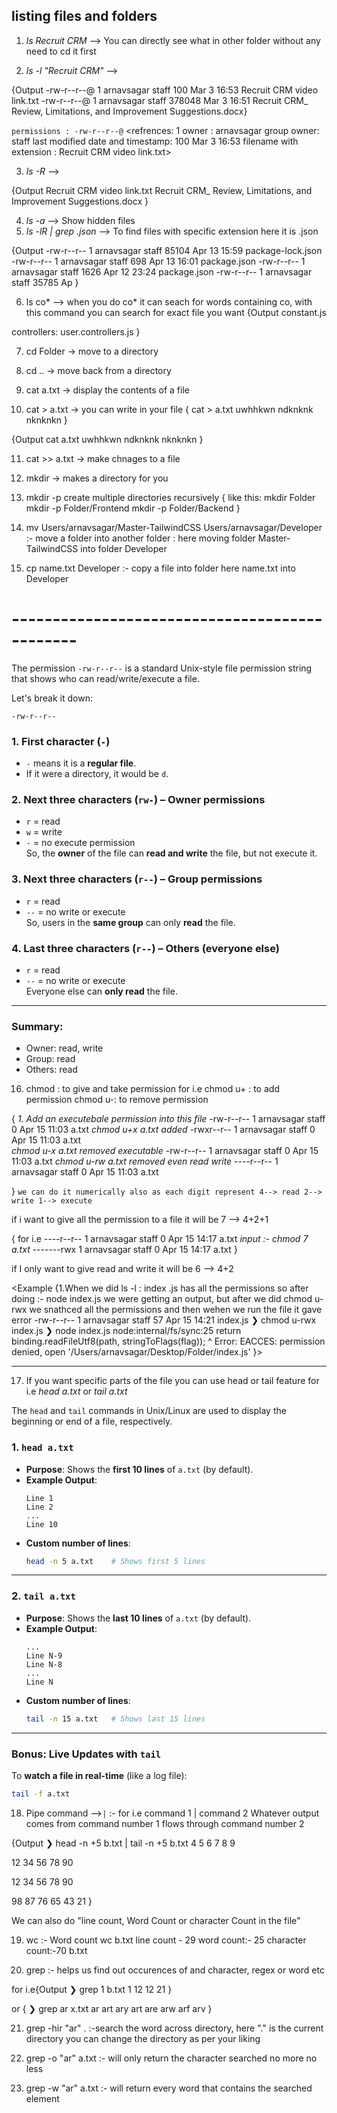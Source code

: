 ## listing files and folders
1. *ls Recruit CRM* --> You can directly see what in other folder without any need to cd it first

2. *ls -l "Recruit CRM"* -->

{Output
 -rw-r--r--@ 1 arnavsagar  staff      100 Mar  3 16:53 Recruit CRM video link.txt
-rw-r--r--@ 1 arnavsagar  staff   378048 Mar  3 16:51 Recruit CRM_ Review, Limitations, and Improvement Suggestions.docx}

```permissions : -rw-r--r--@```
<refrences: 1
owner : arnavsagar 
group owner: staff
last modified date and timestamp: 100 Mar  3 16:53
filename with extension : Recruit CRM video link.txt></refrences>

3. *ls -R* -->

{Output
Recruit CRM video link.txt
Recruit CRM_ Review, Limitations, and Improvement Suggestions.docx
}

4. *ls -a* --> Show hidden files
5. *ls -lR | grep .json* --> To find files with specific extension here it is .json

{Output 
-rw-r--r--    1 arnavsagar  staff  85104 Apr 13 15:59 package-lock.json
-rw-r--r--    1 arnavsagar  staff    698 Apr 13 16:01 package.json
  -rw-r--r--   1 arnavsagar  staff   1626 Apr 12 23:24 package.json
  -rw-r--r--  1 arnavsagar  staff  35785 Ap
}

6. ls co* --> when you do co* it can seach for words containing co, with this command you can search for exact file you want 
{Output
constant.js

controllers:
user.controllers.js
}


7. cd Folder -> move to a directory
8. cd .. -> move back from a directory

9. cat a.txt -> display the contents of a file
10. cat > a.txt -> you can write in your file
{
    cat > a.txt
    uwhhkwn
    ndknknk
    nknknkn
}

{Output
   cat a.txt
uwhhkwn
    ndknknk
    nknknkn
}

11. cat >> a.txt -> make chnages to a file
12. mkdir -> makes a directory for you
13. mkdir -p create multiple directories recursively
{ like this:
    mkdir Folder
    mkdir -p Folder/Frontend
    mkdir -p Folder/Backend
}

14. mv Users/arnavsagar/Master-TailwindCSS Users/arnavsagar/Developer :- move a folder into another folder : here moving folder Master-TailwindCSS into folder Developer

15. cp name.txt Developer :- copy a file into folder
here name.txt into Developer

# ----------------------------------------------
The permission `-rw-r--r--` is a standard Unix-style file permission string that shows who can read/write/execute a file.

Let's break it down:

```
-rw-r--r--
```

### 1. First character (`-`)
- `-` means it is a **regular file**.
- If it were a directory, it would be `d`.

### 2. Next three characters (`rw-`) – **Owner permissions**
- `r` = read
- `w` = write
- `-` = no execute permission  
So, the **owner** of the file can **read and write** the file, but not execute it.

### 3. Next three characters (`r--`) – **Group permissions**
- `r` = read
- `--` = no write or execute  
So, users in the **same group** can only **read** the file.

### 4. Last three characters (`r--`) – **Others (everyone else)**
- `r` = read
- `--` = no write or execute  
Everyone else can **only read** the file.

---

### Summary:
- Owner: read, write  
- Group: read  
- Others: read

16. chmod : to give and take permission for i.e
chmod u+ : to add permission
chmod u-: to remove permission


{
    *1. Add an executebale permission into this file*
   -rw-r--r--  1 arnavsagar  staff  0 Apr 15 11:03 a.txt 
     *chmod u+x a.txt*
  *added*  -rwxr--r--  1 arnavsagar  staff  0 Apr 15 11:03 a.txt   
    *chmod u-x a.txt removed executable*
    -rw-r--r--  1 arnavsagar  staff  0 Apr 15 11:03 a.txt
    *chmod u-rw a.txt removed even read write*
    ----r--r--  1 arnavsagar  staff  0 Apr 15 11:03 a.txt

}
```we can do it numerically also as each digit represent 4--> read 2--> write 1--> execute```

if i want to give all the permission to a file it will be 7 --> 4+2+1

{
    for i.e
    ----r--r--  1 arnavsagar  staff   0 Apr 15 14:17 a.txt
    *input :- chmod 7 a.txt*
    -------rwx  1 arnavsagar  staff   0 Apr 15 14:17 a.txt
}

if I only want to give read and write it will be 6 --> 4+2

<Example {1.When we did ls -l : index .js has all the permissions so after doing :- node index.js we were getting an output, but after we did chmod u-rwx we snathced all the permissions and then wehen we run the file it gave error
    -rw-r--r--  1 arnavsagar  staff  57 Apr 15 14:21 index.js
❯ chmod u-rwx index.js
❯ node index.js
node:internal/fs/sync:25
  return binding.readFileUtf8(path, stringToFlags(flag));
                 ^
Error: EACCES: permission denied, open '/Users/arnavsagar/Desktop/Folder/index.js'
}></Example>

-------------------------------------
17. If you want specific parts of the file you can use head or tail feature for i.e *head a.txt* or *tail a.txt*

The `head` and `tail` commands in Unix/Linux are used to display the beginning or end of a file, respectively.

### 1. `head a.txt`
- **Purpose**: Shows the **first 10 lines** of `a.txt` (by default).
- **Example Output**:
  ```
  Line 1
  Line 2
  ...
  Line 10
  ```
- **Custom number of lines**:
  ```bash
  head -n 5 a.txt    # Shows first 5 lines
  ```

---

### 2. `tail a.txt`
- **Purpose**: Shows the **last 10 lines** of `a.txt` (by default).
- **Example Output**:
  ```
  ...
  Line N-9
  Line N-8
  ...
  Line N
  ```
- **Custom number of lines**:
  ```bash
  tail -n 15 a.txt   # Shows last 15 lines
  ```

---

### Bonus: Live Updates with `tail`
To **watch a file in real-time** (like a log file):
```bash
tail -f a.txt
```

18. Pipe command -->`|` :- for i.e command 1 | command 2
Whatever output comes from command number 1 flows through command number 2

{Output
❯ head -n +5 b.txt | tail -n +5 b.txt
4
5
6
7
8
9

12
34
56
78
90

12
34
56
78
90

98
87
76
65
43
21
}

We can also do "line count, Word Count or character Count in the file"

19. wc :- Word count
wc b.txt
     line count - 29     word count:- 25     character count:-70 b.txt

20. grep :- helps us find out occurences of and character, regex or word etc

for i.e{Output
    ❯ grep 1 b.txt
1
12
12
21
}

or
{
    ❯ grep ar x.txt
ar
art
ary
art
are
arw
arf
arv
}

21. grep -hir "ar" . :-search the word across directory, here "." is the current directory you can change the directory as per your liking

22. grep -o "ar" a.txt :- will only return the character searched no more no less

23. grep -w "ar" a.txt :- will return every word that contains the searched element






